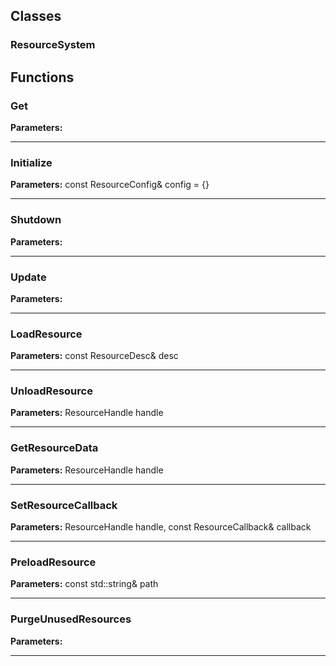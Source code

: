 
## Classes

### ResourceSystem




## Functions

### Get



**Parameters:** 

---

### Initialize



**Parameters:** const ResourceConfig& config = {}

---

### Shutdown



**Parameters:** 

---

### Update



**Parameters:** 

---

### LoadResource



**Parameters:** const ResourceDesc& desc

---

### UnloadResource



**Parameters:** ResourceHandle handle

---

### GetResourceData



**Parameters:** ResourceHandle handle

---

### SetResourceCallback



**Parameters:** ResourceHandle handle, const ResourceCallback& callback

---

### PreloadResource



**Parameters:** const std::string& path

---

### PurgeUnusedResources



**Parameters:** 

---
